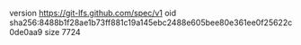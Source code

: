 version https://git-lfs.github.com/spec/v1
oid sha256:8488b1f28ae1b73ff881c19a145ebc2488e605bee80e361ee0f25622c0de0aa9
size 7724
